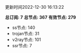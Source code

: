 更新时间2022-12-30 16:13:22

**总订阅: 7**
**总节点: 367**
**有效节点: 279**
- ss节点: 140
- trojan节点: 31
- v2ray节点: 101
- ssr节点: 7
